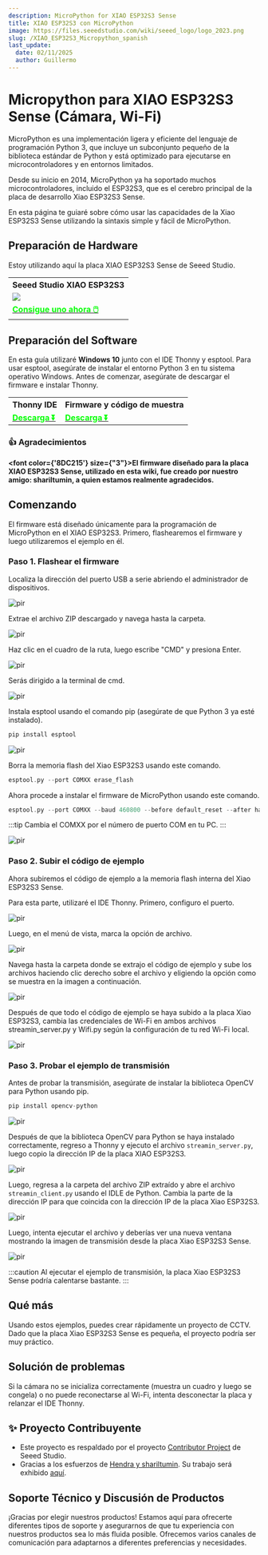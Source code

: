 ```yaml
---
description: MicroPython for XIAO ESP32S3 Sense
title: XIAO ESP32S3 con MicroPython
image: https://files.seeedstudio.com/wiki/seeed_logo/logo_2023.png
slug: /XIAO_ESP32S3_Micropython_spanish
last_update:
  date: 02/11/2025
  author: Guillermo
---
```


# Micropython para XIAO ESP32S3 Sense (Cámara, Wi-Fi)

MicroPython es una implementación ligera y eficiente del lenguaje de programación Python 3, que incluye un subconjunto pequeño de la biblioteca estándar de Python y está optimizado para ejecutarse en microcontroladores y en entornos limitados.

Desde su inicio en 2014, MicroPython ya ha soportado muchos microcontroladores, incluido el ESP32S3, que es el cerebro principal de la placa de desarrollo Xiao ESP32S3 Sense.

En esta página te guiaré sobre cómo usar las capacidades de la Xiao ESP32S3 Sense utilizando la sintaxis simple y fácil de MicroPython.

## Preparación de Hardware

Estoy utilizando aquí la placa XIAO ESP32S3 Sense de Seeed Studio.

<div class="table-center">
  <table align="center">
    <tr>
        <th>Seeed Studio XIAO ESP32S3</th>
    </tr>
    <tr>
        <td><div style={{textAlign:'center'}}><img src="https://files.seeedstudio.com/wiki/SeeedStudio-XIAO-ESP32S3/img/xiaoesp32s3sense.jpg" style={{width:250, height:'auto'}}/></div></td>
    </tr>
      <tr>
        <td><div class="get_one_now_container" style={{textAlign: 'center'}}>
          <a class="get_one_now_item" href="https://www.seeedstudio.com/XIAO-ESP32S3-Sense-p-5639.html">
              <strong><span><font color={'FFFFFF'} size={"4"}> Consigue uno ahora 🖱️</font></span></strong>
          </a>
      </div></td>
    </tr>
  </table>
</div>

## Preparación del Software

En esta guía utilizaré **Windows 10** junto con el IDE Thonny y esptool. Para usar esptool, asegúrate de instalar el entorno Python 3 en tu sistema operativo Windows. Antes de comenzar, asegúrate de descargar el firmware e instalar Thonny.

<div class="table-center">
  <table align="center">
    <tr>
        <th>Thonny IDE</th>
        <th>Firmware y código de muestra</th>
    </tr>
      <tr>
        <td><div class="get_one_now_container" style={{textAlign: 'center'}}>
          <a class="get_one_now_item" href="https://thonny.org/">
              <strong><span><font color={'FFFFFF'} size={"4"}> Descarga ⏬</font></span></strong>
          </a>
      </div></td>
        <td><div class="get_one_now_container" style={{textAlign: 'center'}}>
          <a class="get_one_now_item" href="https://files.seeedstudio.com/wiki/wiki-ranger/Contributions/S3-MicroPy/XIAO_ESP32S3_Micropython.zip">
              <strong><span><font color={'FFFFFF'} size={"4"}> Descarga ⏬</font></span></strong>
          </a>
      </div></td>
    </tr>
  </table>
</div>

### 👍 Agradecimientos

<strong><font color={'8DC215'} size={"3"}>El firmware diseñado para la placa XIAO ESP32S3 Sense, utilizado en esta wiki, fue creado por nuestro amigo: shariltumin, a quien estamos realmente agradecidos.</font></strong>


## Comenzando

El firmware está diseñado únicamente para la programación de MicroPython en el XIAO ESP32S3. Primero, flashearemos el firmware y luego utilizaremos el ejemplo en él.

### Paso 1. Flashear el firmware

Localiza la dirección del puerto USB a serie abriendo el administrador de dispositivos.

<p style={{textAlign: 'center'}}><img src="https://files.seeedstudio.com/wiki/wiki-ranger/Contributions/S3-MicroPy/device_manager.jpg" alt="pir" width={600} height="auto" /></p>

Extrae el archivo ZIP descargado y navega hasta la carpeta.

<p style={{textAlign: 'center'}}><img src="https://files.seeedstudio.com/wiki/wiki-ranger/Contributions/S3-MicroPy/firmware%20folder.jpg" alt="pir" width={600} height="auto" /></p>

Haz clic en el cuadro de la ruta, luego escribe "CMD" y presiona Enter.

<p style={{textAlign: 'center'}}><img src="https://files.seeedstudio.com/wiki/wiki-ranger/Contributions/S3-MicroPy/cmd_on_folder.jpg" alt="pir" width={600} height="auto" /></p>

Serás dirigido a la terminal de cmd.

<p style={{textAlign: 'center'}}><img src="https://files.seeedstudio.com/wiki/wiki-ranger/Contributions/S3-MicroPy/on_cmd.jpg" alt="pir" width={600} height="auto" /></p>

Instala esptool usando el comando pip (asegúrate de que Python 3 ya esté instalado).
```cpp
pip install esptool
```

<p style={{textAlign: 'center'}}><img src="https://files.seeedstudio.com/wiki/wiki-ranger/Contributions/S3-MicroPy/esptool_install.jpg" alt="pir" width={600} height="auto" /></p>

Borra la memoria flash del Xiao ESP32S3 usando este comando.

```cpp
esptool.py --port COMXX erase_flash
```

Ahora procede a instalar el firmware de MicroPython usando este comando.
```cpp
esptool.py --port COMXX --baud 460800 --before default_reset --after hard_reset --chip esp32s3  write_flash --flash_mode dio --flash_size detect --flash_freq 80m 0x0 firmware.bin 
```

:::tip
Cambia el COMXX por el número de puerto COM en tu PC.
:::

<p style={{textAlign: 'center'}}><img src="https://files.seeedstudio.com/wiki/wiki-ranger/Contributions/S3-MicroPy/device_manager.jpg" alt="pir" width={600} height="auto" /></p>



### Paso 2. Subir el código de ejemplo

Ahora subiremos el código de ejemplo a la memoria flash interna del Xiao ESP32S3 Sense.

Para esta parte, utilizaré el IDE Thonny. Primero, configuro el puerto.

<p style={{textAlign: 'center'}}><img src="https://files.seeedstudio.com/wiki/wiki-ranger/Contributions/S3-MicroPy/configure_port_thonny.png" alt="pir" width={600} height="auto" /></p>

Luego, en el menú de vista, marca la opción de archivo.

<p style={{textAlign: 'center'}}><img src="https://files.seeedstudio.com/wiki/wiki-ranger/Contributions/S3-MicroPy/check_the_files.png" alt="pir" width={600} height="auto" /></p>

Navega hasta la carpeta donde se extrajo el código de ejemplo y sube los archivos haciendo clic derecho sobre el archivo y eligiendo la opción como se muestra en la imagen a continuación.

<p style={{textAlign: 'center'}}><img src="https://files.seeedstudio.com/wiki/wiki-ranger/Contributions/S3-MicroPy/upload_the_file.png" alt="pir" width={600} height="auto" /></p>

Después de que todo el código de ejemplo se haya subido a la placa Xiao ESP32S3, cambia las credenciales de Wi-Fi en ambos archivos streamin_server.py y Wifi.py según la configuración de tu red Wi-Fi local.

<p style={{textAlign: 'center'}}><img src="https://files.seeedstudio.com/wiki/wiki-ranger/Contributions/S3-MicroPy/wifi_configuration.png" alt="pir" width={600} height="auto" /></p>


### Paso 3. Probar el ejemplo de transmisión

Antes de probar la transmisión, asegúrate de instalar la biblioteca OpenCV para Python usando pip.

```cpp
pip install opencv-python
```

<p style={{textAlign: 'center'}}><img src="https://files.seeedstudio.com/wiki/wiki-ranger/Contributions/S3-MicroPy/install_opencv.png" alt="pir" width={600} height="auto" /></p>

Después de que la biblioteca OpenCV para Python se haya instalado correctamente, regreso a Thonny y ejecuto el archivo `streamin_server.py`, luego copio la dirección IP de la placa XIAO ESP32S3.

<p style={{textAlign: 'center'}}><img src="https://files.seeedstudio.com/wiki/wiki-ranger/Contributions/S3-MicroPy/run_the_script.png" alt="pir" width={600} height="auto" /></p>

Luego, regresa a la carpeta del archivo ZIP extraído y abre el archivo `streamin_client.py` usando el IDLE de Python. Cambia la parte de la dirección IP para que coincida con la dirección IP de la placa Xiao ESP32S3.

<p style={{textAlign: 'center'}}><img src="https://files.seeedstudio.com/wiki/wiki-ranger/Contributions/S3-MicroPy/change_ip.png" alt="pir" width={600} height="auto" /></p>

Luego, intenta ejecutar el archivo y deberías ver una nueva ventana mostrando la imagen de transmisión desde la placa Xiao ESP32S3 Sense.

<p style={{textAlign: 'center'}}><img src="https://files.seeedstudio.com/wiki/wiki-ranger/Contributions/S3-MicroPy/run_the_client.jpeg" alt="pir" width={600} height="auto" /></p>

:::caution
Al ejecutar el ejemplo de transmisión, la placa Xiao ESP32S3 Sense podría calentarse bastante.
:::

## Qué más

Usando estos ejemplos, puedes crear rápidamente un proyecto de CCTV. Dado que la placa Xiao ESP32S3 Sense es pequeña, el proyecto podría ser muy práctico.

## Solución de problemas

Si la cámara no se inicializa correctamente (muestra un cuadro y luego se congela) o no puede reconectarse al Wi-Fi, intenta desconectar la placa y relanzar el IDE Thonny.

## ✨ Proyecto Contribuyente

- Este proyecto es respaldado por el proyecto [Contributor Project](https://github.com/orgs/Seeed-Studio/projects/6/views/1?pane=issue&itemId=30957479) de Seeed Studio.
- Gracias a los esfuerzos de [Hendra y shariltumin](https://github.com/orgs/Seeed-Studio/projects/6/views/1?pane=issue&itemId=35979545). Su trabajo será exhibido [aquí](https://wiki.seeedstudio.com/Honorary-Contributors/).

## Soporte Técnico y Discusión de Productos

¡Gracias por elegir nuestros productos! Estamos aquí para ofrecerte diferentes tipos de soporte y asegurarnos de que tu experiencia con nuestros productos sea lo más fluida posible. Ofrecemos varios canales de comunicación para adaptarnos a diferentes preferencias y necesidades.

<div class="button_tech_support_container">
<a href="https://forum.seeedstudio.com/" class="button_forum"></a> 
<a href="https://www.seeedstudio.com/contacts" class="button_email"></a>
</div>

<div class="button_tech_support_container">
<a href="https://discord.gg/eWkprNDMU7" class="button_discord"></a> 
<a href="https://github.com/Seeed-Studio/wiki-documents/discussions/69" class="button_discussion"></a>
</div>
